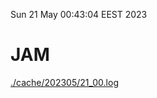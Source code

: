 Sun 21 May 00:43:04 EEST 2023
# JAM
<a href='./cache/202305/21_00.log'>./cache/202305/21_00.log</a>
